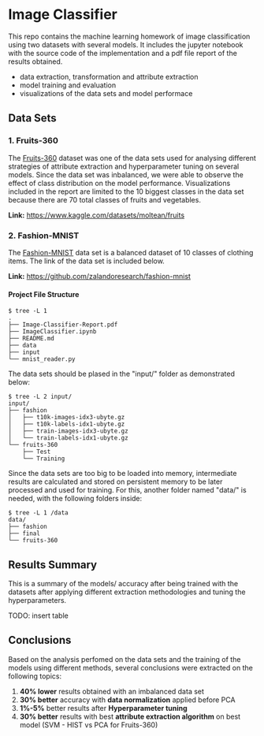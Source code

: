 # Image Classifier

This repo contains the machine learning homework of image classification using two datasets with several models.
It includes the jupyter notebook with the source code of the implementation and a pdf file report of the results obtained.

- data extraction, transformation and attribute extraction
- model training and evaluation
- visualizations of the data sets and model performace

## Data Sets
### 1. Fruits-360
The [Fruits-360](https://www.kaggle.com/datasets/moltean/fruits) dataset was one of the data sets used for analysing different strategies of attribute extraction and hyperparameter tuning on several models.
Since the data set was inbalanced, we were able to observe the effect of class distribution on the model performance.
Visualizations included in the report are limited to the 10 biggest classes in the data set because there are 70 total classes of fruits and vegetables.

**Link:** https://www.kaggle.com/datasets/moltean/fruits

### 2. Fashion-MNIST
The [Fashion-MNIST](https://github.com/zalandoresearch/fashion-mnist) data set is a balanced dataset of 10 classes of clothing items. The link of the data set is included below.

**Link:** https://github.com/zalandoresearch/fashion-mnist

#### Project File Structure
```console
$ tree -L 1
.
├── Image-Classifier-Report.pdf
├── ImageClassifier.ipynb
├── README.md
├── data
├── input
└── mnist_reader.py
```

The data sets should be plased in the "input/" folder as demonstrated below:
```console
$ tree -L 2 input/
input/
├── fashion
│   ├── t10k-images-idx3-ubyte.gz
│   ├── t10k-labels-idx1-ubyte.gz
│   ├── train-images-idx3-ubyte.gz
│   └── train-labels-idx1-ubyte.gz
└── fruits-360
    ├── Test
    └── Training
```

Since the data sets are too big to be loaded into memory, intermediate results are calculated and stored on persistent memory to be later processed and used for training. For this, another folder named "data/" is needed, with the following folders inside:
```console
$ tree -L 1 /data
data/
├── fashion
├── final
└── fruits-360
```

## Results Summary
This is a summary of the models/ accuracy after being trained with the datasets after applying different extraction methodologies and tuning the hyperparameters.

TODO: insert table

## Conclusions
Based on the analysis perfomed on the data sets and the training of the models using different methods, several conclusions were extracted on the following topics:

1. **40% lower** results obtained with an imbalanced data set
2. **30% better** accuracy with **data normalization** applied before PCA
3. **1%-5%** better results after **Hyperparameter tuning**
4. **30% better** results with best **attribute extraction algorithm** on best model (SVM - HIST vs PCA for Fruits-360)

